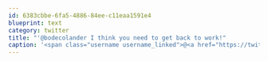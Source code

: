 ```yaml
---
id: 6383cbbe-6fa5-4886-84ee-c11eaa1591e4
blueprint: text
category: twitter
title: "'@bodecolander I think you need to get back to work!"
caption: '<span class="username username_linked">@<a href="https://twitter.com/bodecolander" title="Dustin Swick (he/him)">bodecolander</a></span> I think you need to get back to work!'
---
```

